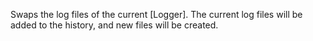 Swaps the log files of the current [Logger]. The current log files will be added to the history, and new files will be created.
